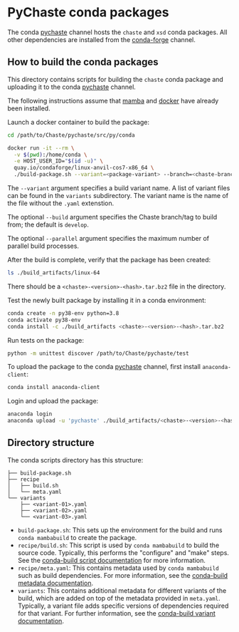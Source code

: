 # PyChaste conda packages

The conda [pychaste](https://anaconda.org/pychaste) channel hosts the `chaste` and `xsd` conda packages. All other dependencies are installed from the [conda-forge](https://anaconda.org/conda-forge) channel.

## How to build the conda packages

This directory contains scripts for building the `chaste` conda package and uploading it to the conda [pychaste](https://anaconda.org/pychaste) channel.

The following instructions assume that [mamba](https://mamba.readthedocs.io) and [docker](https://docs.docker.com/get-docker/) have already been installed.

Launch a docker container to build the package:

```bash
cd /path/to/Chaste/pychaste/src/py/conda

docker run -it --rm \
  -v $(pwd):/home/conda \
  -e HOST_USER_ID="$(id -u)" \
  quay.io/condaforge/linux-anvil-cos7-x86_64 \
  ./build-package.sh --variant=<package-variant> --branch=<chaste-branch> --parallel=<num-cpus>
```

The `--variant` argument specifies a build variant name. A list of variant files can be found in the `variants` subdirectory. The variant name is the name of the file without the `.yaml` extenstion.

The optional `--build` argument specifies the Chaste branch/tag to build from; the default is `develop`.

The optional `--parallel` argument specifies the maximum number of parallel build processes.

After the build is complete, verify that the package has been created:

```bash
ls ./build_artifacts/linux-64
```

There should be a `<chaste>-<version>-<hash>.tar.bz2` file in the directory.

Test the newly built package by installing it in a conda environment:

```bash
conda create -n py38-env python=3.8
conda activate py38-env
conda install -c ./build_artifacts <chaste>-<version>-<hash>.tar.bz2
```

Run tests on the package:

```bash
python -m unittest discover /path/to/Chaste/pychaste/test
```

To upload the package to the conda [pychaste](https://anaconda.org/pychaste) channel, first install `anaconda-client`:

```bash
conda install anaconda-client
```

Login and upload the package:

```bash
anaconda login
anaconda upload -u 'pychaste' ./build_artifacts/<chaste>-<version>-<hash>.tar.bz2
```

## Directory structure

The conda scripts directory has this structure:

```
├── build-package.sh
├── recipe
│   ├── build.sh
│   └── meta.yaml
└── variants
    ├── <variant-01>.yaml
    ├── <variant-02>.yaml
    └── <variant-03>.yaml
```

- `build-package.sh`: This sets up the environment for the build and runs `conda mambabuild` to create the package.
- `recipe/build.sh`: This script is used by `conda mambabuild` to build the source code. Typically, this performs the "configure" and "make" steps. See the [conda-build script documentation](https://docs.conda.io/projects/conda-build/en/latest/resources/build-scripts.html) for more information.
- `recipe/meta.yaml`: This contains metadata used by `conda mambabuild` such as build dependencies. For more information, see the [conda-build metadata documentation](https://docs.conda.io/projects/conda-build/en/latest/resources/define-metadata.html).
- `variants`: This contains additional metadata for different variants of the build, which are added on top of the metadata provided in `meta.yaml`. Typically, a variant file adds specific versions of dependencies required for that variant. For further information, see the [conda-build variant documentation](https://docs.conda.io/projects/conda-build/en/stable/resources/variants.html).
